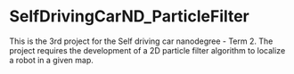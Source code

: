 # SelfDrivingCarND_ParticleFilter
This is the 3rd project for the Self driving car nanodegree - Term 2. The project requires the development of a 2D particle filter algorithm to localize a robot in a given map.
